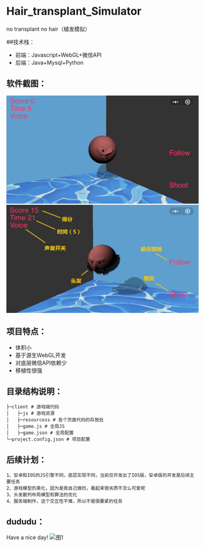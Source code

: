 # Hair_transplant_Simulator
no transplant no hair（植发模拟）

##技术栈：
* 前端：Javascript+WebGL+微信API
* 后端：Java+Mysql+Python

## 软件截图：
![图1](images/1.png) 
![图2](images/2.png)

## 项目特点：
* 体积小
* 基于源生WebGL开发
* 对底层微信API依赖少
* 移植性很强

## 目录结构说明：
```
├─client # 游戏端代码
│   ├─js # 游戏资源
│   ├─resourcess # 各个页面代码的存放处
│   ├─game.js # 全局JS
│   ├─game.json # 全局配置
└─project.config.json # 项目配置   

```



## 后续计划：
```
1、安卓和IOS的JS引擎不同，底层实现不同，当前仅开发出了IOS版，安卓版的开发是后续主要任务
2、游戏模型的美化，因为是我自己做的，看起来很劣质不怎么可爱呢
3、头发散列布局模型和算法的优化
4、服务端制作，这个交互性不难，所以不是很要紧的任务
```

## dududu：
Have a nice day!
![图1](images/dudu.png)
